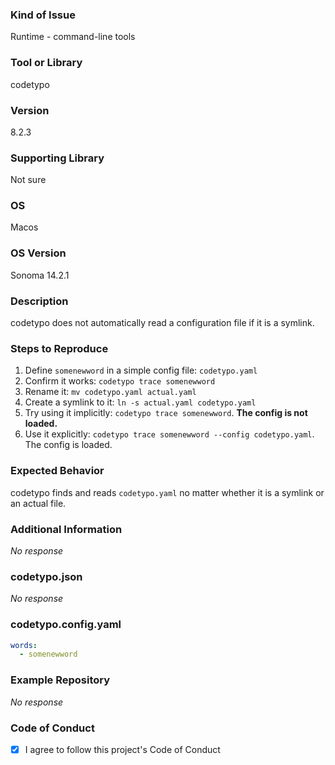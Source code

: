 ### Kind of Issue

Runtime - command-line tools

### Tool or Library

codetypo

### Version

8.2.3

### Supporting Library

Not sure

### OS

Macos

### OS Version

Sonoma 14.2.1

### Description

codetypo does not automatically read a configuration file if it is a symlink.

### Steps to Reproduce

1. Define `somenewword` in a simple config file: `codetypo.yaml`
2. Confirm it works: `codetypo trace somenewword`
3. Rename it: `mv codetypo.yaml actual.yaml`
4. Create a symlink to it: `ln -s actual.yaml codetypo.yaml`
5. Try using it implicitly: `codetypo trace somenewword`. **The config is not loaded.**
6. Use it explicitly: `codetypo trace somenewword --config codetypo.yaml`. The config is loaded.

### Expected Behavior

codetypo finds and reads `codetypo.yaml` no matter whether it is a symlink or an actual file.

### Additional Information

_No response_

### codetypo.json

_No response_

### codetypo.config.yaml

```yml
words:
  - somenewword
```


### Example Repository

_No response_

### Code of Conduct

- [X] I agree to follow this project's Code of Conduct
